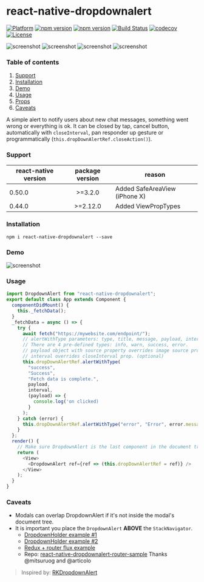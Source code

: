 # react-native-dropdownalert

[![Platform](https://img.shields.io/badge/platform-react--native-lightgrey.svg)](http://facebook.github.io/react-native/)
[![npm version](http://img.shields.io/npm/v/react-native-dropdownalert.svg)](https://www.npmjs.com/package/react-native-dropdownalert)
[![npm version](http://img.shields.io/npm/dm/react-native-dropdownalert.svg)](https://www.npmjs.com/package/react-native-dropdownalert)
[![Build Status](https://travis-ci.org/testshallpass/react-native-dropdownalert.svg?branch=master)](https://travis-ci.org/testshallpass/react-native-dropdownalert)
[![codecov](https://codecov.io/gh/testshallpass/react-native-dropdownalert/branch/master/graph/badge.svg)](https://codecov.io/gh/testshallpass/react-native-dropdownalert)
[![License](https://img.shields.io/badge/license-MIT-blue.svg)](https://raw.github.com/testshallpass/react-native-dropdownalert/master/LICENSE)

![screenshot](https://raw.github.com/testshallpass/react-native-dropdownalert/master/screenshots/info.png) ![screenshot](https://raw.github.com/testshallpass/react-native-dropdownalert/master/screenshots/warning.png) ![screenshot](https://raw.github.com/testshallpass/react-native-dropdownalert/master/screenshots/error.png) ![screenshot](https://raw.github.com/testshallpass/react-native-dropdownalert/master/screenshots/success.png)

### Table of contents

1. [Support](#support)
2. [Installation](#installation)
3. [Demo](#demo)
4. [Usage](#usage)
5. [Props](docs/PROPS.md)
6. [Caveats](#caveats)

A simple alert to notify users about new chat messages, something went wrong or everything is ok. It can be closed by tap, cancel button, automatically with `closeInterval`, pan responder up gesture or programmatically (`this.dropDownAlertRef.closeAction()`).

### Support

| react-native version | package version | reason                        |
| -------------------- | :-------------: | ----------------------------- |
| 0.50.0               |     >=3.2.0     | Added SafeAreaView (iPhone X) |
| 0.44.0               |    >=2.12.0     | Added ViewPropTypes           |

### Installation

`npm i react-native-dropdownalert --save`

### Demo

![screenshot](https://raw.github.com/testshallpass/react-native-dropdownalert/master/screenshots/demo.gif)

### Usage

```javascript
import DropdownAlert from "react-native-dropdownalert";
export default class App extends Component {
  componentDidMount() {
    this._fetchData();
  }
  _fetchData = async () => {
    try {
      await fetch("https://mywebsite.com/endpoint/");
      // alertWithType parameters: type, title, message, payload, interval, callback.
      // There are 4 pre-defined types: info, warn, success, error.
      // payload object with source property overrides image source prop. (optional)
      // interval overrides closeInterval prop. (optional)
      this.dropDownAlertRef.alertWithType(
        "success",
        "Success",
        "Fetch data is complete.",
        payload,
        interval,
        (payload) => {
          console.log('on clicked)
        }
      );
    } catch (error) {
      this.dropDownAlertRef.alertWithType("error", "Error", error.message);
    }
  };
  render() {
    // Make sure DropdownAlert is the last component in the document tree.
    return (
      <View>
        <DropdownAlert ref={ref => (this.dropDownAlertRef = ref)} />
      </View>
    );
  }
}
```

### Caveats

- Modals can overlap DropdownAlert if it's not inside the modal's document tree.
- It is important you place the `DropdownAlert` **ABOVE** the `StackNavigator`.
  - [DropdownHolder example #1](https://gist.github.com/testshallpass/d76c656874e417bef4e0e6a63fc492af)
  - [DropdownHolder example #2](https://gist.github.com/testshallpass/6c6c867269348c485a1e0d6ae3f55e90)
  - [Redux + router flux example](https://gist.github.com/testshallpass/13f047205d1b966f55340b8962fe99c0)
  - Repo: [react-native-dropdownalert-router-sample](https://github.com/mitsuruog/react-native-dropdownalert-router-sample) Thanks @mitsuruog and @articolo

> Inspired by: [RKDropdownAlert](https://github.com/cwRichardKim/RKDropdownAlert)
